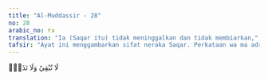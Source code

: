 ```yaml
---
title: "Al-Muddassir - 28"
no: 28
arabic_no: ٢٨
translation: "Ia (Saqar itu) tidak meninggalkan dan tidak membiarkan,"
tafsir: "Ayat ini menggambarkan sifat neraka Saqar. Perkataan wa ma adra ka (dan tahukah engkau) dalam bahasa Arab menunjukkan besar dan sangat dahsyatnya masalah yang dipertanyakan. Apakah yang engkau ketahui tentang Saqar? Dan pasti tidak seorang pun mengetahuinya dan mencapai hakikatnya kecuali dengan keterangan yang diberikan oleh wahyu.\n\nSaqar itu tidak meninggalkan dan tidak mengembalikan. Artinya setiap tubuh manusia yang di bakarnya, tidak satu pun yang tersisa dari daging maupun tulang. Kemudian tubuh yang telah hangus itu dikembalikan lagi menjadi baru dan segar, tetapi dibakar lagi sampai hangus untuk kedua kali dan seterusnya. Keterangan seperti itu kita peroleh dari ayat yang lain berbunyi:\n\nSetiap kali kulit mereka hangus, Kami ganti dengan kulit yang lain, agar mereka merasakan azab. (an-Nisa'/4: 56)"
---
```

لَا تُبْقِيْ وَلَا تَذَرُۚ 